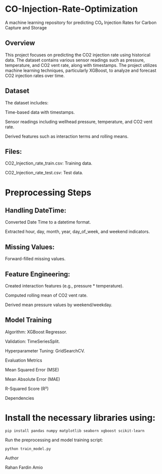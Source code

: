 # CO-Injection-Rate-Optimization
A machine learning repository for predicting CO₂ Injection Rates for Carbon Capture and Storage

## Overview

This project focuses on predicting the CO2 injection rate using historical data. The dataset contains various sensor readings such as pressure, temperature, and CO2 vent rate, along with timestamps. The project utilizes machine learning techniques, particularly XGBoost, to analyze and forecast CO2 injection rates over time.

## Dataset

The dataset includes:

Time-based data with timestamps.

Sensor readings including wellhead pressure, temperature, and CO2 vent rate.

Derived features such as interaction terms and rolling means.

## Files:

CO2_Injection_rate_train.csv: Training data.

CO2_Injection_rate_test.csv: Test data.

# Preprocessing Steps

## Handling DateTime:

Converted Date Time to a datetime format.

Extracted hour, day, month, year, day_of_week, and weekend indicators.

## Missing Values:

Forward-filled missing values.

## Feature Engineering:

Created interaction features (e.g., pressure * temperature).

Computed rolling mean of CO2 vent rate.

Derived mean pressure values by weekend/weekday.

## Model Training

Algorithm: XGBoost Regressor.

Validation: TimeSeriesSplit.

Hyperparameter Tuning: GridSearchCV.

Evaluation Metrics

Mean Squared Error (MSE)

Mean Absolute Error (MAE)

R-Squared Score (R²)

Dependencies

# Install the necessary libraries using:
```
pip install pandas numpy matplotlib seaborn xgboost scikit-learn
```

Run the preprocessing and model training script:

```
python train_model.py
```

Author

Rahan Fardin Amio
